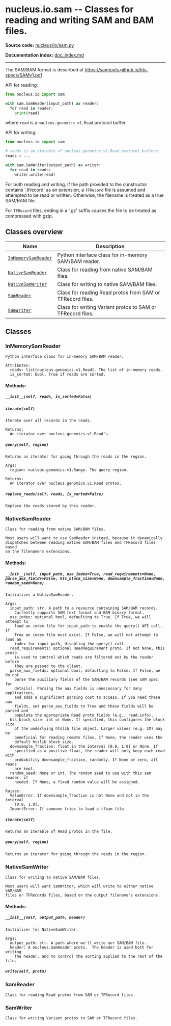 # nucleus.io.sam -- Classes for reading and writing SAM and BAM files.
**Source code:** [nucleus/io/sam.py](https://github.com/google/nucleus/tree/master/nucleus/io/sam.py)

**Documentation index:** [doc_index.md](../../doc_index.md)

---
The SAM/BAM format is described at
https://samtools.github.io/hts-specs/SAMv1.pdf

API for reading:

```python
from nucleus.io import sam

with sam.SamReader(input_path) as reader:
  for read in reader:
    print(read)
```

where `read` is a `nucleus.genomics.v1.Read` protocol buffer.

API for writing:

```python
from nucleus.io import sam

# reads is an iterable of nucleus.genomics.v1.Read protocol buffers.
reads = ...

with sam.SamWriter(output_path) as writer:
  for read in reads:
    writer.write(read)
```

For both reading and writing, if the path provided to the constructor contains
'.tfrecord' as an extension, a `TFRecord` file is assumed and attempted to be
read or written. Otherwise, the filename is treated as a true SAM/BAM file.

For `TFRecord` files, ending in a '.gz' suffix causes the file to be treated as
compressed with gzip.

## Classes overview
Name | Description
-----|------------
[`InMemorySamReader`](#inmemorysamreader) | Python interface class for in-memory SAM/BAM reader.
[`NativeSamReader`](#nativesamreader) | Class for reading from native SAM/BAM files.
[`NativeSamWriter`](#nativesamwriter) | Class for writing to native SAM/BAM files.
[`SamReader`](#samreader) | Class for reading Read protos from SAM or TFRecord files.
[`SamWriter`](#samwriter) | Class for writing Variant protos to SAM or TFRecord files.

## Classes
### InMemorySamReader
```
Python interface class for in-memory SAM/BAM reader.

Attributes:
  reads: list[nucleus.genomics.v1.Read]. The list of in-memory reads.
  is_sorted: bool, True if reads are sorted.
```

#### Methods:
<a name="__init__"></a>
##### `__init__(self, reads, is_sorted=False)`


<a name="iterate"></a>
##### `iterate(self)`
```
Iterate over all records in the reads.

Returns:
  An iterator over nucleus.genomics.v1.Read's.
```

<a name="query"></a>
##### `query(self, region)`
```
Returns an iterator for going through the reads in the region.

Args:
  region: nucleus.genomics.v1.Range. The query region.

Returns:
  An iterator over nucleus.genomics.v1.Read protos.
```

<a name="replace_reads"></a>
##### `replace_reads(self, reads, is_sorted=False)`
```
Replace the reads stored by this reader.
```

### NativeSamReader
```
Class for reading from native SAM/BAM files.

Most users will want to use SamReader instead, because it dynamically
dispatches between reading native SAM/BAM files and TFRecord files based
on the filename's extensions.
```

#### Methods:
<a name="__init__"></a>
##### `__init__(self, input_path, use_index=True, read_requirements=None, parse_aux_fields=False, hts_block_size=None, downsample_fraction=None, random_seed=None)`
```
Initializes a NativeSamReader.

Args:
  input_path: str. A path to a resource containing SAM/BAM records.
    Currently supports SAM text format and BAM binary format.
  use_index: optional bool, defaulting to True. If True, we will attempt to
    load an index file for input_path to enable the query() API call. If
    True an index file must exist. If False, we will not attempt to load an
    index for input_path, disabling the query() call.
  read_requirements: optional ReadRequirement proto. If not None, this proto
    is used to control which reads are filtered out by the reader before
    they are passed to the client.
  parse_aux_fields: optional bool, defaulting to False. If False, we do not
    parse the auxiliary fields of the SAM/BAM records (see SAM spec for
    details). Parsing the aux fields is unnecessary for many applications,
    and adds a significant parsing cost to access. If you need these aux
    fields, set parse_aux_fields to True and these fields will be parsed and
    populate the appropriate Read proto fields (e.g., read.info).
  hts_block_size: int or None. If specified, this configures the block size
    of the underlying htslib file object. Larger values (e.g. 1M) may be
    beneficial for reading remote files. If None, the reader uses the
    default htslib block size.
  downsample_fraction: float in the interval [0.0, 1.0] or None. If
    specified as a positive float, the reader will only keep each read with
    probability downsample_fraction, randomly. If None or zero, all reads
    are kept.
  random_seed: None or int. The random seed to use with this sam reader, if
    needed. If None, a fixed random value will be assigned.

Raises:
  ValueError: If downsample_fraction is not None and not in the interval
    (0.0, 1.0].
  ImportError: If someone tries to load a tfbam file.
```

<a name="iterate"></a>
##### `iterate(self)`
```
Returns an iterable of Read protos in the file.
```

<a name="query"></a>
##### `query(self, region)`
```
Returns an iterator for going through the reads in the region.
```

### NativeSamWriter
```
Class for writing to native SAM/BAM files.

Most users will want SamWriter, which will write to either native SAM/BAM
files or TFRecords files, based on the output filename's extensions.
```

#### Methods:
<a name="__init__"></a>
##### `__init__(self, output_path, header)`
```
Initializer for NativeSamWriter.

Args:
  output_path: str. A path where we'll write our SAM/BAM file.
  header: A nucleus.SamHeader proto.  The header is used both for writing
    the header, and to control the sorting applied to the rest of the file.
```

<a name="write"></a>
##### `write(self, proto)`


### SamReader
```
Class for reading Read protos from SAM or TFRecord files.
```

### SamWriter
```
Class for writing Variant protos to SAM or TFRecord files.
```

